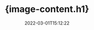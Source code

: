 ---
############################# Static ############################
layout: "auto-gen-signature"
date: 2022-03-01T15:12:22
draft: false
operation: Sign
signaturetype: Image
fileformat: Ots
productName: .NET
lang: ja
productCode: net
otherformats: pdf doc docx docm dot dotm dotx odt ott rtf xls xlsx xlsm xlsb csv ods ots xltx xltm ppt pptx pps ppsx odp otp potx potm pptm ppsm png jpg bmp gif tiff svg webp wmf
breadcrumb: Put Image signature on Ots for C#

############################# Head ############################
head_title: "{image-content.meta_title}"
head_description: "{image-content.meta_description}"

############################# Header ############################
title: "{image-content.h1}"
description: "{image-content.h2}"
bg_image: "https://cms.admin.containerize.com/templates/aspose/App_Themes/V3/images/bg/header1.png"
bg_overlay: false
button:
    enable: true

############################# SubMenu ############################
submenu:
    enable: true

    left:
        img_alt: "GroupDocs.Signature for .NET"
        image: "https://cms.admin.containerize.com/templates/groupdocs/images/product-logos/90x90-noborder/groupdocs-signature-net.png"
        product: "GroupDocs.Signature"
        platform: ".NET"



############################# About ############################
about:
    enable: true
    title: "{image-about.title}"
    content: |
        {image-about.content}
    

############################# Steps ############################
steps:
    enable: true
    title_left: "{image-steps.title}"
    content_left: |
        {image-steps.content.description}
        
        * {image-steps.content.step_1}
        * {image-steps.content.step_2}
        * {image-steps.content.step_3}

    title_right: " {system-requirements.title}"
    content_right: |
        {system-requirements.content.description}

        * {system-requirements.content.step_1}
        * {system-requirements.content.step_2}
        * Frameworks: .NET Framework, .NET Standard, .NET Core, Mono
        * {system-requirements.content.step_3}
         
    code: |
        ```csharp    
                
        // Set up input Ots file
        string filePath = "input.ots";
        // Set up output file
        string outputFilePath = "output.ots";
        // Provide image file
        string imageFilePath = "image.png";

        // Instantiate Signature for input file
        using (GroupDocs.Signature.Signature signature = new GroupDocs.Signature.Signature(filePath))
        {
            //Provide sign options
            ImageSignOptions options = new ImageSignOptions(imageFilePath)
            {
                // set signature position
                Left = 50,
                Top = 200
            };

            // sign Ots document
            SignResult result = signature.Sign(outputFilePath, options);
        }

        ```

############################# Demos ############################
demos:
    enable: true
    title: "Image ライブ デモで Ots ドキュメントに署名"
    content: |
       [GroupDocs.Signature App](https://products.groupdocs.app/signature/family) Web サイトにアクセスして、さまざまな署名で Ots ファイルに今すぐ署名してください。無料のオンラインデモがあなたを待っています。          

############################# More Formats ############################
more_formats:
    enable: true
    title: "C# でサポートされているその他の Image 署名"
    content: |
        "Ots に他の署名タイプで署名することもできます。以下のリストをご覧ください。"
    format: 
       
       
back_to_top:
    enable: true
---